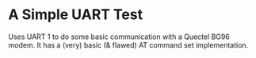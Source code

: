 # A Simple UART Test

Uses UART 1 to do some basic communication with a Quectel BG96 modem. It has a (very) basic (& flawed) AT command set implementation.
